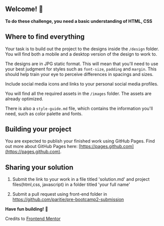 
## Welcome! 👋

**To do these challenge, you need a basic understanding of HTML, CSS**

## Where to find everything

Your task is to build out the project to the designs inside the `/design` folder. You will find both a mobile and a desktop version of the design to work to. 

The designs are in JPG static format. This will mean that you'll need to use your best judgment for styles such as `font-size`, `padding` and `margin`. This should help train your eye to perceive differences in spacings and sizes.

Include social media icons and links to your personal social media profiles.

You will find all the required assets in the `/images` folder. The assets are already optimized.

There is also a `style-guide.md` file, which contains the information you'll need, such as color palette and fonts.

## Building your project

You are expected to publish your finished work using GitHub Pages. Find out more about GitHub Pages here: [https://pages.github.com](https://pages.github.com).

## Sharing your solution

1. Submit the link to your work in a file titled 'solution.md' and project files(html,css, javascript) in a folder titled 'your full name' 

2. Submit a pull request using front-end folder in https://github.com/paritie/pre-bootcamp2-submission 

**Have fun building!** 🚀

Credits to [Frontend Mentor](https://www.frontendmentor.io) 
